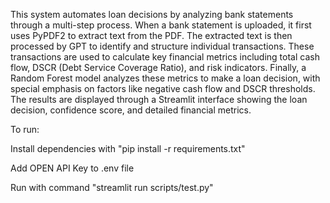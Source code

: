 This system automates loan decisions by analyzing bank statements through a multi-step process. When a bank statement is uploaded, it first uses PyPDF2 to extract text from the PDF. The extracted text is then processed by GPT to identify and structure individual transactions. These transactions are used to calculate key financial metrics including total cash flow, DSCR (Debt Service Coverage Ratio), and risk indicators. Finally, a Random Forest model analyzes these metrics to make a loan decision, with special emphasis on factors like negative cash flow and DSCR thresholds. The results are displayed through a Streamlit interface showing the loan decision, confidence score, and detailed financial metrics.

To run:

Install dependencies with "pip install -r requirements.txt"

Add OPEN API Key to .env file

Run with command "streamlit run scripts/test.py"
